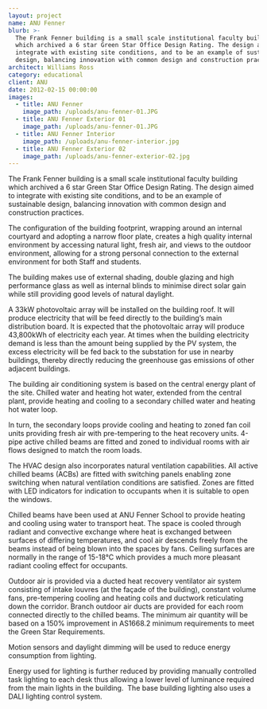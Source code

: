 ```yaml
---
layout: project
name: ANU Fenner
blurb: >-
  The Frank Fenner building is a small scale institutional faculty building
  which archived a 6 star Green Star Office Design Rating. The design aimed to
  integrate with existing site conditions, and to be an example of sustainable
  design, balancing innovation with common design and construction practices.
architect: Williams Ross
category: educational
client: ANU
date: 2012-02-15 00:00:00
images:
  - title: ANU Fenner
    image_path: /uploads/anu-fenner-01.JPG
  - title: ANU Fenner Exterior 01
    image_path: /uploads/anu-fenner-01.JPG
  - title: ANU Fenner Interior
    image_path: /uploads/anu-fenner-interior.jpg
  - title: ANU Fenner Exterior 02
    image_path: /uploads/anu-fenner-exterior-02.jpg
---
```



The Frank Fenner building is a small scale institutional faculty building which archived a 6 star Green Star Office Design Rating. The design aimed to integrate with existing site conditions, and to be an example of sustainable design, balancing innovation with common design and construction practices.

The configuration of the building footprint, wrapping around an internal courtyard and adopting a narrow floor plate, creates a high quality internal environment by accessing natural light, fresh air, and views to the outdoor environment, allowing for a strong personal connection to the external environment for both Staff and students.

The building makes use of external shading, double glazing and high performance glass as well as internal blinds to minimise direct solar gain while still providing good levels of natural daylight.

A 33kW photovoltaic array will be installed on the building roof. It will produce electricity that will be feed directly to the building’s main distribution board. It is expected that the photovoltaic array will produce 43,800kWh of electricity each year. At times when the building electricity demand is less than the amount being supplied by the PV system, the excess electricity will be fed back to the substation for use in nearby buildings, thereby directly reducing the greenhouse gas emissions of other adjacent buildings.

The building air conditioning system is based on the central energy plant of the site. Chilled water and heating hot water, extended from the central plant, provide heating and cooling to a secondary chilled water and heating hot water loop.

In turn, the secondary loops provide cooling and heating to zoned fan coil units providing fresh air with pre-tempering to the heat recovery units. 4-pipe active chilled beams are fitted and zoned to individual rooms with air flows designed to match the room loads.

The HVAC design also incorporates natural ventilation capabilities. All active chilled beams (ACBs) are fitted with switching panels enabling zone switching when natural ventilation conditions are satisfied. Zones are fitted with LED indicators for indication to occupants when it is suitable to open the windows.

Chilled beams have been used at ANU Fenner School to provide heating and cooling using water to transport heat. The space is cooled through radiant and convective exchange where heat is exchanged between surfaces of differing temperatures, and cool air descends freely from the beams instead of being blown into the spaces by fans. Ceiling surfaces are normally in the range of 15-18&deg;C which provides a much more pleasant radiant cooling effect for occupants.

Outdoor air is provided via a ducted heat recovery ventilator air system consisting of intake louvres (at the fa&ccedil;ade of the building), constant volume fans, pre-tempering cooling and heating coils and ductwork reticulating down the corridor. Branch outdoor air ducts are provided for each room connected directly to the chilled beams. The minimum air quantity will be based on a 150% improvement in AS1668.2 minimum requirements to meet the Green Star Requirements.

Motion sensors and daylight dimming will be used to reduce energy consumption from lighting.

Energy used for lighting is further reduced by providing manually controlled task lighting to each desk thus allowing a lower level of luminance required from the main lights in the building.&nbsp; The base building lighting also uses a DALI lighting control system.

&nbsp;
